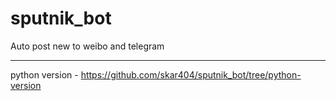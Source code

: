 # sputnik_bot 
 Auto post new to weibo and telegram 

----

python version - https://github.com/skar404/sputnik_bot/tree/python-version
